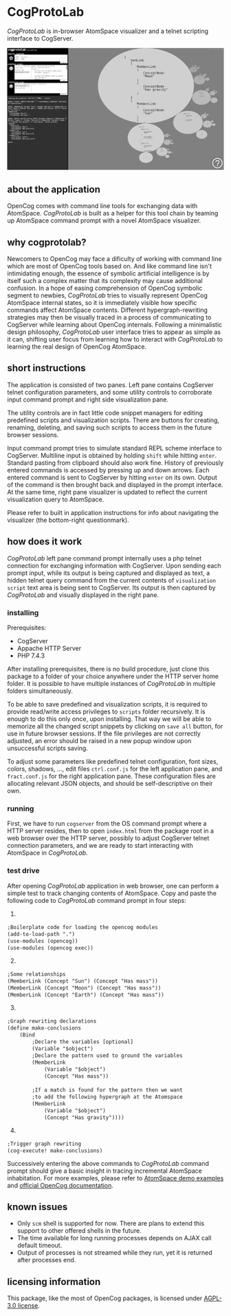 # CogProtoLab

*CogProtoLab* is in-browser AtomSpace visualizer and a telnet scripting interface to CogServer.

![](media/ssh-800-cogprotolab.png)

## about the application

OpenCog comes with command line tools for exchanging data with AtomSpace. *CogProtoLab* is built as a helper for this tool chain by teaming up AtomSpace command prompt with a novel AtomSpace visualizer.

## why cogprotolab?

Newcomers to OpenCog may face a dificulty of working with command line which are most of OpenCog tools based on. And like command line isn't intimidating enough, the essence of symbolic artificial intelligence is by itself such a complex matter that its complexity may cause additional confusion. In a hope of easing comprehension of OpenCog symbolic segment to newbies, *CogProtoLab* tries to visually represent OpenCog AtomSpace internal states, so it is immediately visible how specific commands affect AtomSpace contents. Different hypergraph-rewriting strategies may then be visually traced in a process of communicating to CogServer while learning about OpenCog internals. Following a minimalistic design philosophy, *CogProtoLab* user interface tries to appear as simple as it can, shifting user focus from learning how to interact with *CogProtoLab* to learning the real design of OpenCog AtomSpace.

## short instructions

The application is consisted of two panes. Left pane contains CogServer telnet configuration parameters, and some utility controls to corroborate input command prompt and right side visualization pane.

The utility controls are in fact little code snippet managers for editing predefined scripts and visualization scripts. There are buttons for creating, renaming, deleting, and saving such scripts to access them in the future browser sessions.

Input command prompt tries to simulate standard REPL scheme interface to CogServer. Multiline input is obtained by holding `shift` while hitting `enter`. Standard pasting from clipboard should also work fine. History of previously entered commands is accessed by pressing up and down arrows. Each entered command is sent to CogServer by hitting `enter` on its own. Output of the command is then brought back and displayed in the prompt interface. At the same time, right pane visualizer is updated to reflect the current visualization query to AtomSpace.

Please refer to built in application instructions for info about navigating the visualizer (the bottom-right questionmark).

## how does it work

*CogProtoLab* left pane command prompt internally uses a php telnet connection for exchanging information with CogServer. Upon sending each prompt input, while its output is being captured and displayed as text, a hidden telnet query command from the current contents of `visualization script` text area is being sent to CogServer. Its output is then captured by *CogProtoLab* and visually displayed in the right pane.

### installing

Prerequisites:
- CogServer
- Appache HTTP Server
- PHP 7.4.3

After installing prerequisites, there is no build procedure, just clone this package to a folder of your choice anywhere under the HTTP server home folder. It is possible to have multiple instances of *CogProtoLab* in multiple folders simultaneously.

To be able to save predefined and visualization scripts, it is required to provide read/write access privileges to `scripts` folder recursively. It is enough to do this only once, upon installing. That way we will be able to memorize all the changed script snippets by clicking on `save all` button, for use in future browser sessions. If the file privileges are not correctly adjusted, an error should be raised in a new popup window upon unsuccessful scripts saving.

To adjust some parameters like predefined telnet configuration, font sizes, colors, shadows, ..., edit files `ctrl.conf.js` for the left application pane, and `fract.conf.js` for the right application pane. These configuration files are allocating relevant JSON objects, and should be self-descriptive on their own.

### running

First, we have to run `cogserver` from the OS command prompt where a HTTP server resides, then to open `index.html` from the package root in a web browser over the HTTP server, possibly to adjust CogServer telnet connection parameters, and we are ready to start interacting with AtomSpace in *CogProtoLab*.

### test drive

After opening *CogProtoLab* application in web browser, one can perform a simple test to track changing contents of AtomSpace. Copy and paste the following code to *CogProtoLab* command prompt in four steps:

1.

    ;Boilerplate code for loading the opencog modules
    (add-to-load-path ".")
    (use-modules (opencog))
    (use-modules (opencog exec))

2.

    ;Some relationships
    (MemberLink (Concept "Sun") (Concept "Has mass"))
    (MemberLink (Concept "Moon") (Concept "Has mass"))
    (MemberLink (Concept "Earth") (Concept "Has mass"))

3.

    ;Graph rewriting declarations
    (define make-conclusions
        (Bind
            ;Declare the variables [optional]
            (Variable "$object")
            ;Declare the pattern used to ground the variables
            (MemberLink
                (Variable "$object")
                (Concept "Has mass"))
            
            ;If a match is found for the pattern then we want
            ;to add the following hypergraph at the Atomspace
            (MemberLink
                (Variable "$object")
                (Concept "Has gravity"))))

4.

    ;Trigger graph rewriting
    (cog-execute! make-conclusions)

Successively  entering the above commands to *CogProtoLab* command prompt should give a basic insight in tracing incremental AtomSpace inhabitation. For more examples, please refer to [AtomSpace demo examples](https://github.com/opencog/atomspace/tree/master/examples/atomspace) and [official OpenCog documentation](https://wiki.opencog.org/w/The_Open_Cognition_Project).

## known issues

- Only `scm` shell is supported for now. There are plans to extend this support to other offered shells in the future.
- The time available for long running processes depends on AJAX call default timeout.
- Output of processes is not streamed while they run, yet it is returned after processes end.

## licensing information

This package, like the most of OpenCog packages, is licensed under [AGPL-3.0 license](LICENSE).

